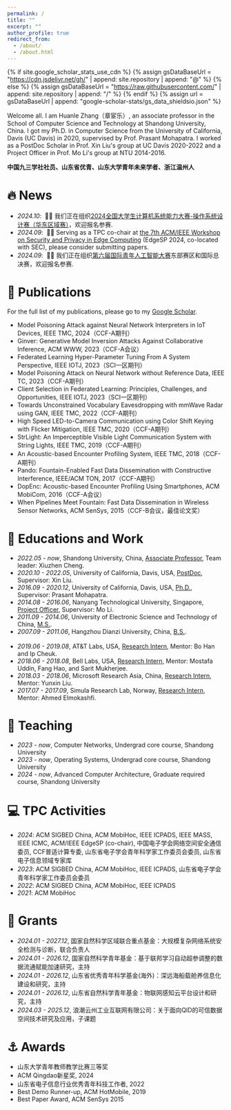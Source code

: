 ```yaml
---
permalink: /
title: ""
excerpt: ""
author_profile: true
redirect_from: 
  - /about/
  - /about.html
---
```


{% if site.google_scholar_stats_use_cdn %}
{% assign gsDataBaseUrl = "https://cdn.jsdelivr.net/gh/" | append: site.repository | append: "@" %}
{% else %}
{% assign gsDataBaseUrl = "https://raw.githubusercontent.com/" | append: site.repository | append: "/" %}
{% endif %}
{% assign url = gsDataBaseUrl | append: "google-scholar-stats/gs_data_shieldsio.json" %}

<span class='anchor' id='about-me'></span>

Welcome all. I am Huanle Zhang（章宦乐）, an associate professor in the School of Computer Science and Technology at Shandong University, China.
I got my Ph.D. in Computer Science from the University of California, Davis (UC Davis) in 2020, supervised by Prof. Prasant Mohapatra.
I worked as a PostDoc Scholar in Prof. Xin Liu's group at UC Davis 2020-2022 and a Project Officer in Prof. Mo Li's group at NTU 2014-2016.

**中国九三学社社员、山东省优青、山东大学青年未来学者、浙江温州人**


# 🔥 News
- *2024.10*: &nbsp;🎉🎉 我们正在组织[2024全国大学生计算机系统能力大赛-操作系统设计赛（华东区域赛）](https://os.educg.net/)，欢迎报名参赛.
- *2024.09*: &nbsp;🎉🎉 Serving as a TPC co-chair at [the 7th ACM/IEEE Workshop on Security and Privacy in Edge Computing](https://acm-ieee-sec.org/2024/interact_security.php) (EdgeSP 2024, co-located with SEC), please consider submitting papers. 
- *2024.09*: &nbsp;🎉🎉 我们正在组织[第六届国际青年人工智能大赛](http://iyaic.com/)东部赛区和国际总决赛，欢迎报名参赛.

# 📝 Publications 

For the full list of my publications, please go to my [Google Scholar](https://scholar.google.com/citations?user=Xm4NYnsAAAAJ).

- Model Poisoning Attack against Neural Network Interpreters in IoT Devices, IEEE TMC, 2024（CCF-A期刊）
- Ginver: Generative Model Inversion Attacks Against Collaborative Inference, ACM WWW, 2023（CCF-A会议）
- Federated Learning Hyper-Parameter Tuning From A System Perspective, IEEE IOTJ, 2023（SCI一区期刊）
- Model Poisoning Attack on Neural Network without Reference Data, IEEE TC, 2023（CCF-A期刊）
- Client Selection in Federated Learning: Principles, Challenges, and Opportunities, IEEE IOTJ, 2023（SCI一区期刊）
- Towards Unconstrained Vocabulary Eavesdropping with mmWave Radar using GAN, IEEE TMC, 2022（CCF-A期刊）
- High Speed LED-to-Camera Communication using Color Shift Keying with Flicker Mitigation, IEEE TMC, 2020（CCF-A期刊）
- StrLight: An Imperceptible Visible Light Communication System with String Lights, IEEE TMC, 2019（CCF-A期刊）
- An Acoustic-based Encounter Profiling System, IEEE TMC, 2018（CCF-A期刊）
- Pando: Fountain-Enabled Fast Data Dissemination with Constructive Interference, IEEE/ACM TON, 2017（CCF-A期刊）
- DopEnc: Acoustic-based Encounter Profiling Using Smartphones, ACM MobiCom, 2016（CCF-A会议）
- When Pipelines Meet Fountain: Fast Data Dissemination in Wireless Sensor Networks, ACM SenSys, 2015（CCF-B会议，最佳论文奖）


# 📖 Educations and Work
- *2022.05 -  now*, Shandong University, China, <u>Associate Professor</u>, Team leader: Xiuzhen Cheng.
- *2020.10 - 2022.05*, University of California, Davis, USA, <u>PostDoc</u>, Supervisor: Xin Liu. 
- *2016.09 - 2020.12*, University of California, Davis, USA, <u>Ph.D.</u>, Supervisor: Prasant Mohapatra. 
- *2014.08 - 2016.06*, Nanyang Technological University, Singapore, <u>Project Officer</u>, Supervisor: Mo Li.
- *2011.09 - 2014.06*, University of Electronic Science and Technology of China, <u>M.S.</u>.
- *2007.09 - 2011.06*, Hangzhou Dianzi University, China, <u>B.S.</u>.
<br/><br/>
- *2019.06 - 2019.08*, AT&T Labs, USA, <u>Research Intern</u>, Mentor: Bo Han and Ip Cheuk.
- *2018.06 - 2018.08*, Bell Labs, USA, <u>Research Intern</u>, Mentor: Mostafa Uddin, Fang Hao, and Sarit Mukherjee.
- *2018.03 - 2018.06*, Microsoft Research Asia, China, <u>Research Intern</u>, Mentor: Yunxin Liu.
- *2017.07 - 2017.09*, Simula Research Lab, Norway,  <u>Research Intern</u>, Mentor: Ahmed Elmokashfi.


# 🔭 Teaching
- *2023 - now*, Computer Networks, Undergrad core course, Shandong University
- *2023 - now*, Operating Systems, Undergrad core course, Shandong University
- *2024 - now*, Advanced Computer Architecture, Graduate required course, Shandong University


# 💻 TPC Activities

- *2024*: ACM SIGBED China, ACM MobiHoc, IEEE ICPADS, IEEE MASS, IEEE ICMC, ACM/IEEE EdgeSP (co-chair), 中国电子学会网络空间安全通信委员, CCF普适计算专委, 山东省电子学会青年科学家工作委员会委员, 山东省电子信息领域专家库
- *2023*: ACM SIGBED China, ACM MobiHoc, IEEE ICPADS, 山东省电子学会青年科学家工作委员会委员
- *2022*: ACM SIGBED China, ACM MobiHoc, IEEE ICPADS
- *2021*: ACM MobiHoc

# 🐎 Grants

- *2024.01 - 2027.12*, 国家自然科学区域联合重点基金：大规模复杂网络系统安全检测与诊断，联合负责人
- *2024.01 - 2026.12*, 国家自然科学青年基金：基于联邦学习自动超参调整的数据流通赋能加速研究，主持
- *2024.01 - 2026.12*, 山东省优秀青年科学基金(海外)：深远海船载舱养信息化建设和研究，主持
- *2024.01 - 2026.12*, 山东省自然科学青年基金：物联网感知云平台设计和研究，主持
- *2024.03 - 2025.12*, 浪潮云州工业互联网有限公司：关于面向QID的可信数据空间技术研究及应用，子课题

# ⚓ Awards
- 山东大学青年教师教学比赛三等奖
- ACM Qingdao新星奖, 2024
- 山东省电子信息行业优秀青年科技工作者, 2022
- Best Demo Runner-up, ACM HotMobile, 2019
- Best Paper Award, ACM SenSys 2015